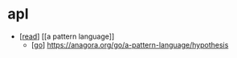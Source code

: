 # apl

- [[read]] [[a pattern language]]
  - [[go]] https://anagora.org/go/a-pattern-language/hypothesis


[//begin]: # "Autogenerated link references for markdown compatibility"
[read]: read "Read"
[go]: go "Go"
[//end]: # "Autogenerated link references"